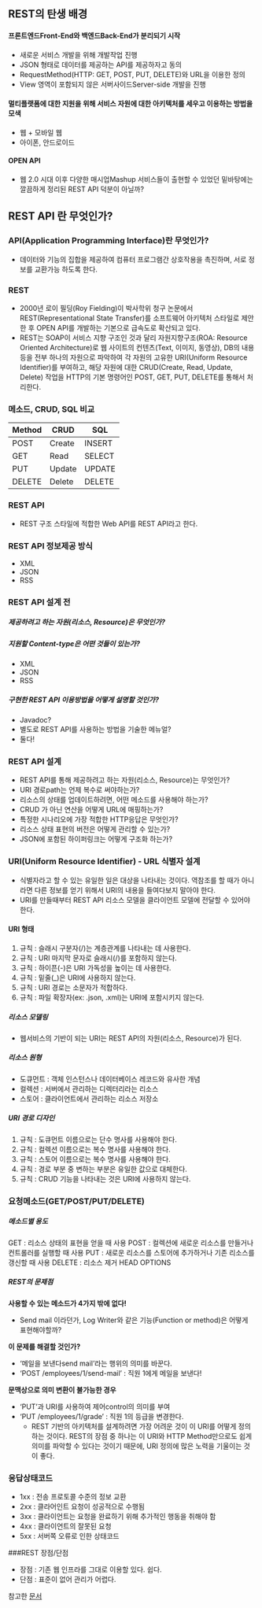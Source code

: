 ## REST의 탄생 배경

#### 프론트엔드Front-End와 백엔드Back-End가 분리되기 시작

* 새로운 서비스 개발을 위해 개발작업 진행
* JSON 형태로 데이터를 제공하는 API를 제공하자고 동의
* RequestMethod(HTTP: GET, POST, PUT, DELETE)와 URL을 이용한 정의
* View 영역이 포함되지 않은 서버사이드Server-side 개발을 진행

#### 멀티플랫폼에 대한 지원을 위해 서비스 자원에 대한 아키텍처를 세우고 이용하는 방법을 모색

* 웹 + 모바일 웹
* 아이폰, 안드로이드

#### OPEN API

* 웹 2.0 시대 이후 다양한 매시업Mashup 서비스들이 출현할 수 있었던 밑바탕에는 깔끔하게 정리된 REST API 덕분이 아닐까?

## REST API 란 무엇인가?

### API(Application Programming Interface)란 무엇인가?

* 데이터와 기능의 집합을 제공하여 컴퓨터 프로그램간 상호작용을 촉진하며, 서로 정보를 교환가능 하도록 한다.

### REST

* 2000년 로이 필딩(Roy Fielding)이 박사학위 청구 논문에서 REST(Representational State Transfer)를 소프트웨어 아키텍처 스타일로 제안한 후 OPEN API를 개발하는 기본으로 급속도로 확산되고 있다.
* REST는 SOAP이 서비스 지향 구조인 것과 달리 자원지향구조(ROA: Resource Oriented Architecture)로 웹 사이트의 컨텐츠(Text, 이미지, 동영상), DB의 내용 등을 전부 하나의 자원으로 파악하여 각 자원의 고유한 URI(Uniform Resource Identifier)를 부여하고, 해당 자원에 대한 CRUD(Create, Read, Update, Delete) 작업을 HTTP의 기본 명령어인 POST, GET, PUT, DELETE를 통해서 처리한다.


### 메소드, CRUD, SQL 비교

|Method|CRUD|SQL|
|---|---|---|
|POST|Create|INSERT|
|GET|Read|SELECT|
|PUT|Update|UPDATE|
|DELETE|Delete|DELETE|

### REST API

* REST 구조 스타일에 적합한 Web API를 REST API라고 한다.


### REST API 정보제공 방식
* XML
* JSON
* RSS


### REST API 설계 전

##### 제공하려고 하는 자원(리소스, Resource)은 무엇인가?

##### 지원할 Content-type은 어떤 것들이 있는가?

* XML
* JSON
* RSS

##### 구현한 REST API 이용방법을 어떻게 설명할 것인가?
* Javadoc?
* 별도로 REST API를 사용하는 방법을 기술한 메뉴얼?
* 둘다!

### REST API 설계

* REST API를 통해 제공하려고 하는 자원(리소스, Resource)는 무엇인가?
* URI 경로path는 언제 복수로 써야하는가?
* 리소스의 상태를 업데이트하려면, 어떤 메소드를 사용해야 하는가?
* CRUD 가 아닌 연산을 어떻게 URL에 매핑하는가?
* 특정한 시나리오에 가장 적합한 HTTP응답은 무엇인가?
* 리소스 상태 표현의 버전은 어떻게 관리할 수 있는가?
* JSON에 포함된 하이퍼링크는 어떻게 구조화 하는가?

### URI(Uniform Resource Identifier) - URL 식별자 설계

* 식별자라고 할 수 있는 유일한 일은 대상을 나타내는 것이다. 역참조를 할 때가 아니라면 다른 정보를 얻기 위해서 URI의 내용을 들여다보지 말아야 한다.
* URI를 만들때부터 REST API 리소스 모델을 클라이언트 모델에 전달할 수 있어야 한다.

#### URI 형태

1. 규칙 : 슬래시 구분자(/)는 계층관계를 나타내는 데 사용한다.
1. 규칙 : URI 마지막 문자로 슬래시(/)를 포함하지 않는다.
1. 규칙 : 하이픈(-)은 URI 가독성을 높이는 데 사용한다.
1. 규칙 : 밑줄(_)은 URI에 사용하지 않는다.
1. 규칙 : URI 경로는 소문자가 적합하다.
1. 규칙 : 파일 확장자(ex: .json, .xml)는 URI에 포함시키지 않는다.
 
##### 리소스 모델링

- 웹서비스의 기반이 되는 URI는 REST API의 자원(리소스, Resource)가 된다.
 
##### 리소스 원형

* 도큐먼트 : 객체 인스턴스나 데이터베이스 레코드와 유사한 개념
* 컬렉션 : 서버에서 관리하는 디렉터리라는 리소스
* 스토어 : 클라이언트에서 관리하는 리소스 저장소
 
##### URI 경로 디자인

1. 규칙 : 도큐먼트 이름으로는 단수 명사를 사용해야 한다.
1. 규칙 : 컬렉션 이름으로는 복수 명사를 사용해야 한다.
1. 규칙 : 스토어 이름으로는 복수 명사를 사용해야 한다.
1. 규칙 : 경로 부분 중 변하는 부분은 유일한 값으로 대체한다.
1. 규칙 : CRUD 기능을 나타내는 것은 URI에 사용하지 않는다.

### 요청메소드(GET/POST/PUT/DELETE)

##### 메소드별 용도

GET : 리소스 상태의 표현을 얻을 때 사용
POST : 컬렉션에 새로운 리소스를 만들거나 컨트롤러를 실행할 때 사용
PUT : 새로운 리소스를 스토어에 추가하거나 기존 리소스를 갱신할 때 사용
DELETE : 리소스 제거
HEAD
OPTIONS

##### REST의 문제점

**사용할 수 있는 메소드가 4가지 밖에 없다!**

- Send mail 이라던가, Log Writer와 같은 기능(Function or method)은 어떻게 표현해야할까?

**이 문제를 해결할 것인가?**

- ‘메일을 보낸다send mail’라는 행위의 의미를 바꾼다.
- ‘POST /employees/1/send-mail’ : 직원 1에게 메일을 보낸다!

**문맥상으로 의미 변환이 불가능한 경우**

- ‘PUT’과 URI를 사용하여 제어control의 의미를 부여
- ‘PUT /employees/1/grade’ : 직원 1의 등급을 변경한다.
	- 	REST 기반의 아키텍처를 설계하려면 가장 어려운 것이 이 URI를 어떻게 정의하는 것이다. REST의 장점 중 하나는 이 URI와 HTTP Method만으로도 쉽게 의미를 파악할 수 있다는 것이기 때문에, URI 정의에 많은 노력을 기울이는 것이 좋다.

### 응답상태코드

* 1xx : 전송 프로토콜 수준의 정보 교환
* 2xx : 클라어인트 요청이 성공적으로 수행됨
* 3xx : 클라이언트는 요청을 완료하기 위해 추가적인 행동을 취해야 함
* 4xx : 클라이언트의 잘못된 요청
* 5xx : 서버쪽 오류로 인한 상태코드

###REST 장점/단점

* 장점 : 기존 웹 인프라를 그대로 이용할 있다. 쉽다.
* 단점 : 표준이 없어 관리가 어렵다.
  
  
    
참고한 [문서](https://slipp.net/wiki/pages/viewpage.action?pageId=12878219)